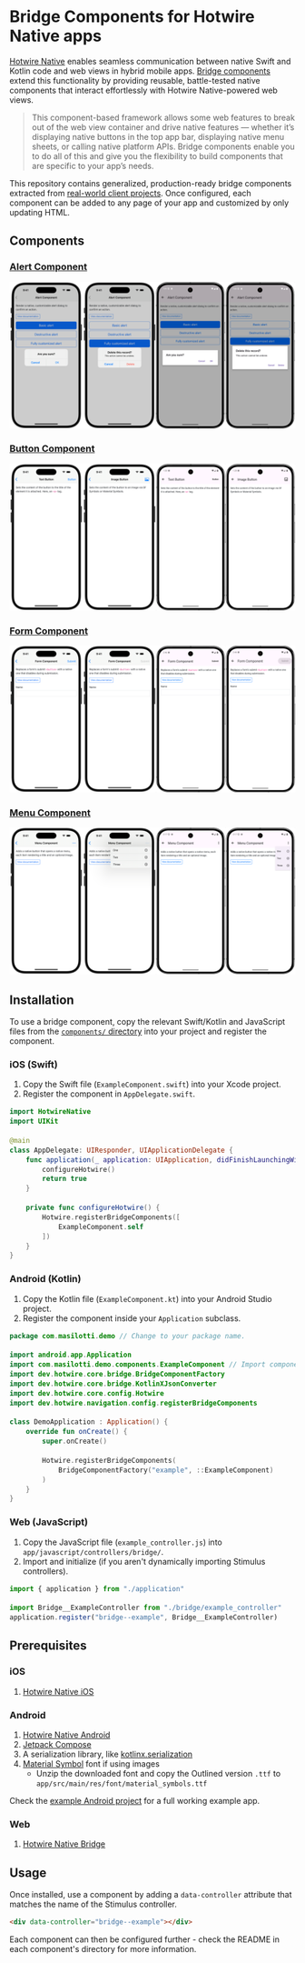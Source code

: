 # Bridge Components for Hotwire Native apps

[Hotwire Native](https://native.hotwired.dev) enables seamless communication between native Swift and Kotlin code and web views in hybrid mobile apps. [Bridge components](https://native.hotwired.dev/overview/bridge-components) extend this functionality by providing reusable, battle-tested native components that interact effortlessly with Hotwire Native-powered web views.

> This component-based framework allows some web features to break out of the web view container and drive native features — whether it’s displaying native buttons in the top app bar, displaying native menu sheets, or calling native platform APIs. Bridge components enable you to do all of this and give you the flexibility to build components that are specific to your app’s needs. 

This repository contains generalized, production-ready bridge components extracted from [real-world client projects](https://masilotti.com/services/). Once configured, each component can be added to any page of your app and customized by only updating HTML.

## Components

### [Alert Component](components/alert/)

[![Alert Component examples](components/alert/screenshot.png)](components/alert/)

### [Button Component](components/button/)

[![Button Component examples](components/button/screenshot.png)](components/button/)

### [Form Component](components/form/)

[![Form Component examples](components/form/screenshot.png)](components/form/)

### [Menu Component](components/menu/)

[![Menu Component examples](components/menu/screenshot.png)](components/menu/)

## Installation

To use a bridge component, copy the relevant Swift/Kotlin and JavaScript files from the [`components/` directory](components/) into your project and register the component.

### iOS (Swift)

1. Copy the Swift file (`ExampleComponent.swift`) into your Xcode project.
1. Register the component in `AppDelegate.swift`.

```swift
import HotwireNative
import UIKit

@main
class AppDelegate: UIResponder, UIApplicationDelegate {
    func application(_ application: UIApplication, didFinishLaunchingWithOptions launchOptions: [UIApplication.LaunchOptionsKey: Any]?) -> Bool {
        configureHotwire()
        return true
    }

    private func configureHotwire() {
        Hotwire.registerBridgeComponents([
            ExampleComponent.self
        ])
    }
}
```

### Android (Kotlin)

1. Copy the Kotlin file (`ExampleComponent.kt`) into your Android Studio project.
1. Register the component inside your `Application` subclass.

```kotlin
package com.masilotti.demo // Change to your package name.

import android.app.Application
import com.masilotti.demo.components.ExampleComponent // Import component here.
import dev.hotwire.core.bridge.BridgeComponentFactory
import dev.hotwire.core.bridge.KotlinXJsonConverter
import dev.hotwire.core.config.Hotwire
import dev.hotwire.navigation.config.registerBridgeComponents

class DemoApplication : Application() {
    override fun onCreate() {
        super.onCreate()

        Hotwire.registerBridgeComponents(
            BridgeComponentFactory("example", ::ExampleComponent)
        )
    }
}
```

### Web (JavaScript)

1. Copy the JavaScript file (`example_controller.js`) into `app/javascript/controllers/bridge/`.
1. Import and initialize (if you aren't dynamically importing Stimulus controllers).

```javascript
import { application } from "./application"

import Bridge__ExampleController from "./bridge/example_controller"
application.register("bridge--example", Bridge__ExampleController)
```

## Prerequisites 

### iOS

1. [Hotwire Native iOS](https://native.hotwired.dev/ios/getting-started)

### Android

1. [Hotwire Native Android](https://native.hotwired.dev/android/getting-started)
1. [Jetpack Compose](https://developer.android.com/develop/ui/compose/setup)
1. A serialization library, like [kotlinx.serialization](https://github.com/Kotlin/kotlinx.serialization?tab=readme-ov-file#setup)
1. [Material Symbol](https://fonts.google.com/icons) font if using images
    * Unzip the downloaded font and copy the Outlined version `.ttf` to `app/src/main/res/font/material_symbols.ttf`

Check the [example Android project](examples/android/) for a full working example app.

### Web

1. [Hotwire Native Bridge](https://native.hotwired.dev/reference/bridge-installation)

## Usage

Once installed, use a component by adding a `data-controller` attribute that matches the name of the Stimulus controller.

```html
<div data-controller="bridge--example"></div>
```

Each component can then be configured further - check the README in each component's directory for more information.
